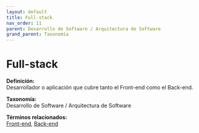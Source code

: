 ```yaml
---
layout: default
title: Full-stack
nav_order: 11
parent: Desarrollo de Software / Arquitectura de Software
grand_parent: Taxonomía
---
```


# Full-stack

**Definición:**  
Desarrollador o aplicación que cubre tanto el Front-end como el Back-end.

**Taxonomía:**  
Desarrollo de Software / Arquitectura de Software

**Términos relacionados:**  
[Front-end](https://maleniski.github.io/diccionario-angl-tec-mx/docs/taxonomia/desarrollo-de-software-/-arquitectura-de-software/front-end.html), [Back-end](https://maleniski.github.io/diccionario-angl-tec-mx/docs/taxonomia/desarrollo-de-software-/-arquitectura-de-software/back-end.html)
